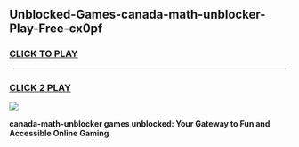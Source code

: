 
## Unblocked-Games-canada-math-unblocker-Play-Free-cx0pf
<h3>
<a href="https://premium76.site?title=canada-math-unblocker&ref=23A">CLICK TO PLAY</a></h3>
<hr>

<h3>
<a href="https://premium76.site?title=canada-math-unblocker&ref=23A">CLICK 2 PLAY</a>
  
</h3>

<a href="https://premium76.site?title=canada-math-unblocker&ref=23A"><img src="https://clearcache.store/games.png"></a>


**canada-math-unblocker games unblocked: Your Gateway to Fun and Accessible Online Gaming**
